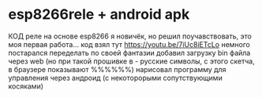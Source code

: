 # esp8266rele + android apk 
КОД реле на основе esp8266
я новичёк, но решил поучавствовать, это моя первая работа...
код взял тут https://youtu.be/7iUc8iETcLo
немного постарался переделать по своей фантазии
добавил загрузку bin файла через web (но при такой прошивке в - русские символы, с этого скетча, в браузере показывают %%%%%%)
нарисовал программу для управления через андроид (с некоторорыми сопутствующими косяками)
